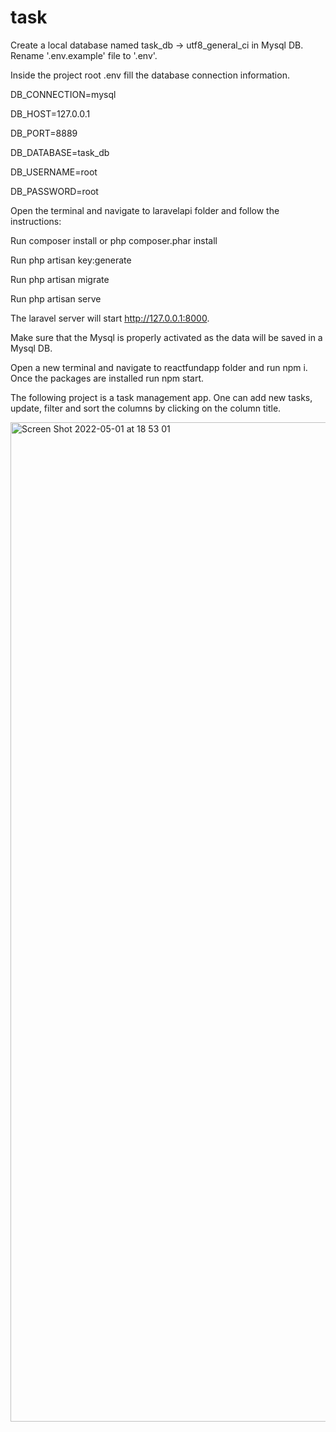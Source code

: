# task
Create a local database named task_db -> utf8_general_ci in Mysql DB. Rename '.env.example' file to '.env'.

Inside the project root .env fill the database connection information.

DB_CONNECTION=mysql

DB_HOST=127.0.0.1

DB_PORT=8889

DB_DATABASE=task_db

DB_USERNAME=root

DB_PASSWORD=root

Open the terminal and navigate to laravelapi folder and follow the instructions:

Run composer install or php composer.phar install

Run php artisan key:generate

Run php artisan migrate

Run php artisan serve

The laravel server will start http://127.0.0.1:8000.

Make sure that the Mysql is properly activated as the data will be saved in a Mysql DB.

Open a new terminal and navigate to reactfundapp folder and run npm i. Once the packages are installed run npm start.

The following project is a task management app. One can add new tasks, update, filter and sort the columns by clicking on the column title.

<img width="1599" alt="Screen Shot 2022-05-01 at 18 53 01" src="https://user-images.githubusercontent.com/48482551/166155260-cf38146c-4dc9-4bff-8542-7358f97ac5d8.png">
